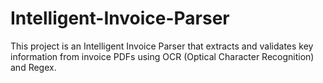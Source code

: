 # Intelligent-Invoice-Parser
This project is an Intelligent Invoice Parser that extracts and validates key information from invoice PDFs using OCR (Optical Character Recognition) and Regex.
